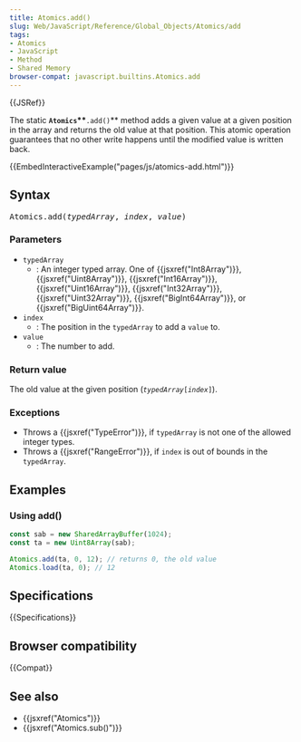 ```yaml
---
title: Atomics.add()
slug: Web/JavaScript/Reference/Global_Objects/Atomics/add
tags:
- Atomics
- JavaScript
- Method
- Shared Memory
browser-compat: javascript.builtins.Atomics.add
---
```

{{JSRef}}

The static **`Atomics`\*\***`.add()`\*\* method adds a given value at a given
position in the array and returns the old value at that position. This atomic
operation guarantees that no other write happens until the modified value is
written back.

{{EmbedInteractiveExample("pages/js/atomics-add.html")}}

## Syntax

<pre class="brush: js">Atomics.add(<var>typedArray</var>, <var>index</var>, <var>value</var>)
</pre>

### Parameters

- `typedArray`
  - : An integer typed array. One of {{jsxref("Int8Array")}},
    {{jsxref("Uint8Array")}}, {{jsxref("Int16Array")}},
    {{jsxref("Uint16Array")}}, {{jsxref("Int32Array")}},
    {{jsxref("Uint32Array")}}, {{jsxref("BigInt64Array")}}, or
    {{jsxref("BigUint64Array")}}.
- `index`
  - : The position in the `typedArray` to add a `value` to.
- `value`
  - : The number to add.

### Return value

The old value at the given position
(<code><var>typedArray</var>[<var>index</var>]</code>).

### Exceptions

- Throws a {{jsxref("TypeError")}}, if `typedArray` is not one of the
  allowed integer types.
- Throws a {{jsxref("RangeError")}}, if `index` is out of bounds in the
  `typedArray`.

## Examples

### Using add()

```js
const sab = new SharedArrayBuffer(1024);
const ta = new Uint8Array(sab);

Atomics.add(ta, 0, 12); // returns 0, the old value
Atomics.load(ta, 0); // 12
```

## Specifications

{{Specifications}}

## Browser compatibility

{{Compat}}

## See also

- {{jsxref("Atomics")}}
- {{jsxref("Atomics.sub()")}}
